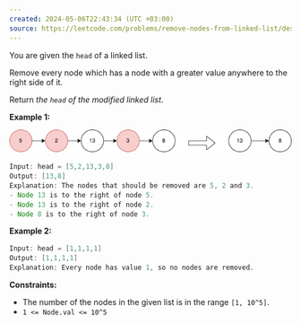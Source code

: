 ```yaml
---
created: 2024-05-06T22:43:34 (UTC +03:00)
source: https://leetcode.com/problems/remove-nodes-from-linked-list/description/?envType=daily-question&envId=2024-05-06
---
```

You are given the `head` of a linked list.

Remove every node which has a node with a greater value anywhere to the right side of it.

Return _the `head` of the modified linked list_.


**Example 1:**

![img.png](img.png)

``` Java
Input: head = [5,2,13,3,8]
Output: [13,8]
Explanation: The nodes that should be removed are 5, 2 and 3.
- Node 13 is to the right of node 5.
- Node 13 is to the right of node 2.
- Node 8 is to the right of node 3.
```


**Example 2:**

``` Java
Input: head = [1,1,1,1]
Output: [1,1,1,1]
Explanation: Every node has value 1, so no nodes are removed.
```


**Constraints:**

* The number of the nodes in the given list is in the range `[1, 10^5]`.
* `1 <= Node.val <= 10^5`
